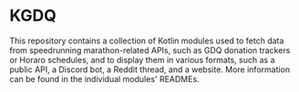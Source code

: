 # KGDQ

This repository contains a collection of Kotlin modules used to fetch data from speedrunning marathon-related APIs,
such as GDQ donation trackers or Horaro schedules, and to display them in various formats, such as a public API,
a Discord bot, a Reddit thread, and a website. More information can be found in the individual modules' READMEs.
